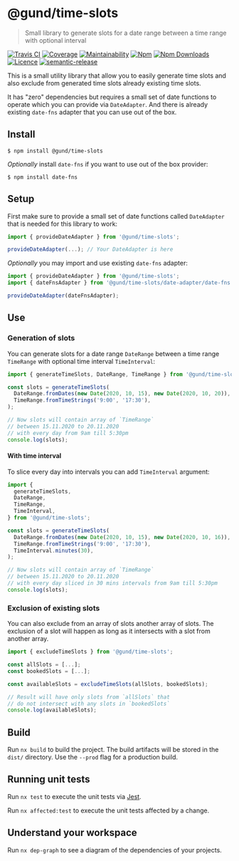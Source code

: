 # @gund/time-slots

> Small library to generate slots for a date range between a time range with optional interval

[![Travis CI](https://img.shields.io/travis/gund/time-slots/master.svg?maxAge=2592000)](https://travis-ci.org/gund/time-slots)
[![Coverage](https://img.shields.io/codecov/c/github/gund/time-slots.svg?maxAge=2592000)](https://codecov.io/gh/gund/time-slots)
[![Maintainability](https://api.codeclimate.com/v1/badges/f5e91bdec3e93851ef95/maintainability)](https://codeclimate.com/github/gund/time-slots/maintainability)
[![Npm](https://img.shields.io/npm/v/@gund/time-slots?maxAge=2592000)](https://npmjs.com/package/@gund/time-slots)
[![Npm Downloads](https://img.shields.io/npm/dt/@gund/time-slots.svg?maxAge=2592000)](https://npmjs.com/package/@gund/time-slots)
[![Licence](https://img.shields.io/npm/l/@gund/time-slots.svg?maxAge=2592000)](https://github.com/gund/time-slots/blob/master/LICENSE)
[![semantic-release](https://img.shields.io/badge/%20%20%F0%9F%93%A6%F0%9F%9A%80-semantic--release-e10079.svg)](https://github.com/semantic-release/semantic-release)

This is a small utility library that allow you to easily generate time slots and
also exclude from generated time slots already existing time slots.

It has "zero" dependencies but requires a small set of date functions to operate
which you can provide via `DateAdapter`.
And there is already existing `date-fns` adapter that you can use out of the box.

## Install

```
$ npm install @gund/time-slots
```

_Optionally_ install `date-fns` if you want to use out of the box provider:

```
$ npm install date-fns
```

## Setup

First make sure to provide a small set of date functions called `DateAdapter`
that is needed for this library to work:

```js
import { provideDateAdapter } from '@gund/time-slots';

provideDateAdapter(...); // Your DateAdapter is here
```

_Optionally_ you may import and use existing `date-fns` adapter:

```js
import { provideDateAdapter } from '@gund/time-slots';
import { dateFnsAdapter } from '@gund/time-slots/date-adapter/date-fns';

provideDateAdapter(dateFnsAdapter);
```

## Use

### Generation of slots

You can generate slots for a date range `DateRange` between a time range `TimeRange`
with optional time interval `TimeInterval`:

```js
import { generateTimeSlots, DateRange, TimeRange } from '@gund/time-slots';

const slots = generateTimeSlots(
  DateRange.fromDates(new Date(2020, 10, 15), new Date(2020, 10, 20)),
  TimeRange.fromTimeStrings('9:00', '17:30'),
);

// Now slots will contain array of `TimeRange`
// between 15.11.2020 to 20.11.2020
// with every day from 9am till 5:30pm
console.log(slots);
```

#### With time interval

To slice every day into intervals you can add `TimeInterval` argument:

```js
import {
  generateTimeSlots,
  DateRange,
  TimeRange,
  TimeInterval,
} from '@gund/time-slots';

const slots = generateTimeSlots(
  DateRange.fromDates(new Date(2020, 10, 15), new Date(2020, 10, 16)),
  TimeRange.fromTimeStrings('9:00', '17:30'),
  TimeInterval.minutes(30),
);

// Now slots will contain array of `TimeRange`
// between 15.11.2020 to 20.11.2020
// with every day sliced in 30 mins intervals from 9am till 5:30pm
console.log(slots);
```

### Exclusion of existing slots

You can also exclude from an array of slots another array of slots.
The exclusion of a slot will happen as long as it intersects with a slot from another array.

```js
import { excludeTimeSlots } from '@gund/time-slots';

const allSlots = [...];
const bookedSlots = [...];

const availableSlots = excludeTimeSlots(allSlots, bookedSlots);

// Result will have only slots from `allSlots` that
// do not intersect with any slots in `bookedSlots`
console.log(availableSlots);
```

## Build

Run `nx build` to build the project. The build artifacts will be stored in the `dist/` directory. Use the `--prod` flag for a production build.

## Running unit tests

Run `nx test` to execute the unit tests via [Jest](https://jestjs.io).

Run `nx affected:test` to execute the unit tests affected by a change.

## Understand your workspace

Run `nx dep-graph` to see a diagram of the dependencies of your projects.
